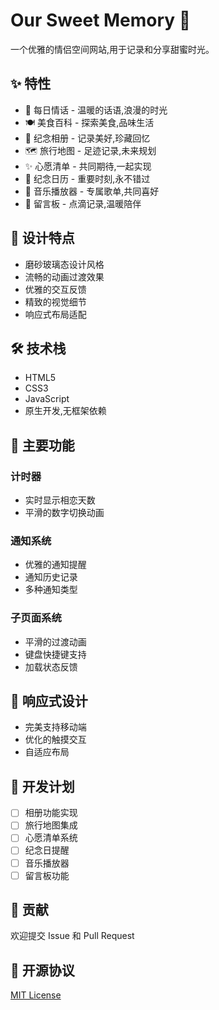 # Our Sweet Memory 💑

一个优雅的情侣空间网站,用于记录和分享甜蜜时光。

## ✨ 特性

- 💌 每日情话 - 温暖的话语,浪漫的时光
- 🍽️ 美食百科 - 探索美食,品味生活
- 📸 纪念相册 - 记录美好,珍藏回忆
- 🗺️ 旅行地图 - 足迹记录,未来规划
- ✨ 心愿清单 - 共同期待,一起实现
- 📅 纪念日历 - 重要时刻,永不错过
- 🎵 音乐播放器 - 专属歌单,共同喜好
- 💭 留言板 - 点滴记录,温暖陪伴

## 🎨 设计特点

- 磨砂玻璃态设计风格
- 流畅的动画过渡效果
- 优雅的交互反馈
- 精致的视觉细节
- 响应式布局适配

## 🛠️ 技术栈

- HTML5
- CSS3 
- JavaScript
- 原生开发,无框架依赖

## 🌟 主要功能

### 计时器
- 实时显示相恋天数
- 平滑的数字切换动画

### 通知系统
- 优雅的通知提醒
- 通知历史记录
- 多种通知类型

### 子页面系统
- 平滑的过渡动画
- 键盘快捷键支持
- 加载状态反馈

## 📱 响应式设计

- 完美支持移动端
- 优化的触摸交互
- 自适应布局

## 🎯 开发计划

- [ ] 相册功能实现
- [ ] 旅行地图集成
- [ ] 心愿清单系统
- [ ] 纪念日提醒
- [ ] 音乐播放器
- [ ] 留言板功能

## 🤝 贡献

欢迎提交 Issue 和 Pull Request

## 📝 开源协议

[MIT License](LICENSE)
